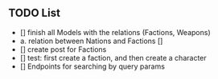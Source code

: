 ## TODO List

 - [] finish all Models with the relations (Factions, Weapons)
  - a. relation between Nations and Factions []
 - [] create post for Factions
 - [] test: first create a faction, and then create a character
 - [] Endpoints for searching by query params